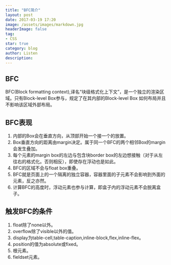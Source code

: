 ```yaml
---
title: "BFC简介"
layout: post
date: 2017-03-19 17:20
image: /assets/images/markdown.jpg
headerImage: false
tag:
- CSS
star: true
category: blog
author: Listen
description: 
---
```


## BFC
BFC(Block formatting context),译名“块级格式化上下文”，是一个独立的渲染区域。只有Block-level Box参与，规定了在其内部的Block-level Box
如何布局并且不影响该区域外部布局。

## BFC表现
1. 内部的Box会在垂直方向，从顶部开始一个接一个的放置。
2. Box垂直方向的距离由margin决定。属于同一个BFC的两个相邻Box的margin会发生叠加。
3. 每个元素的margin box的左边与包含块border box的左边想接触（对于从左往右的格式化。否则相反），即使存在浮动也是如此。
4. BFC的区域不会与float box重叠。
5. BFC就是页面上的一个隔离的独立容器，容器里面的子元素不会影响到外面的元素，反之亦然。
6. 计算BFC的高度时，浮动元素也参与计算，即盒子内的浮动元素不会脱离盒子。

## 触发BFC的条件
1. float除了none以外。
2. overflow除了visible以外的值。
3. display为table-cell,table-caption,inline-block,flex,inline-flex。
4. position的值为absolute或fixed。
5. 根元素。
6. fieldset元素。